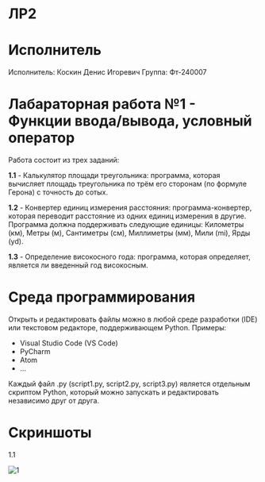 # ЛР2
# Исполнитель
Исполнитель: Коскин Денис Игоревич Группа: Фт-240007
# Лабараторная работа №1 - Функции ввода/вывода, условный оператор
Работа состоит из трех заданий:

**1.1** - Калькулятор площади треугольника: программа, которая вычисляет площадь треугольника по трём его
сторонам (по формуле Герона) с точность до сотых.

**1.2** - Конвертер единиц измерения расстояния: программа-конвертер, которая переводит расстояние из одних
единиц измерения в другие. Программа должна поддерживать следующие
единицы: Километры (км), Метры (м), Сантиметры (см), Миллиметры (мм),
Мили (mi), Ярды (yd).

**1.3** - Определение високосного года: программа, которая определяет, является ли введенный год
високосным.

# Среда программирования

Открыть и редактировать файлы можно в любой среде разработки (IDE) или текстовом редакторе, поддерживающем Python.  Примеры:
- Visual Studio Code (VS Code)
- PyCharm
- Atom
- ...

Каждый файл .py (script1.py, script2.py, script3.py) является отдельным скриптом Python, который можно запускать и редактировать независимо друг от друга.

# Скриншоты
1.1 

![1](/1.png")

